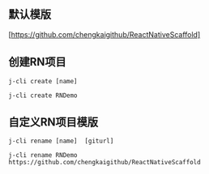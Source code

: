 ## 默认模版
[https://github.com/chengkaigithub/ReactNativeScaffold]

## 创建RN项目

```
j-cli create [name]

j-cli create RNDemo
```


## 自定义RN项目模版

```
j-cli rename [name]  [giturl]

j-cli rename RNDemo https://github.com/chengkaigithub/ReactNativeScaffold
```
